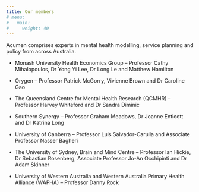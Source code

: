 ```yaml
---
title: Our members
# menu:
#   main:
#     weight: 40
---
```


Acumen comprises experts in mental health modelling, service planning and policy from across Australia.


- Monash University Health Economics Group – Professor Cathy Mihalopoulos, Dr Yong Yi Lee, Dr Long Le and Matthew Hamilton

- Orygen – Professor Patrick McGorry,  Vivienne Brown and Dr Caroline Gao

- The Queensland Centre for Mental Health Research (QCMHR) – Professor Harvey Whiteford and Dr Sandra Diminic

- Southern Synergy – Professor Graham Meadows, Dr Joanne Enticott and Dr Katrina Long 

- University of Canberra – Professor Luis Salvador-Carulla and Associate Professor Nasser Bagheri

- The University of Sydney, Brain and Mind Centre – Professor Ian Hickie, Dr Sebastian Rosenberg, Associate Professor Jo-An Occhipinti and Dr Adam Skinner

- University of Western Australia and Western Australia Primary Health Alliance (WAPHA) – Professor Danny Rock
<!--add blocks of content here to add more sections to the community page -->
